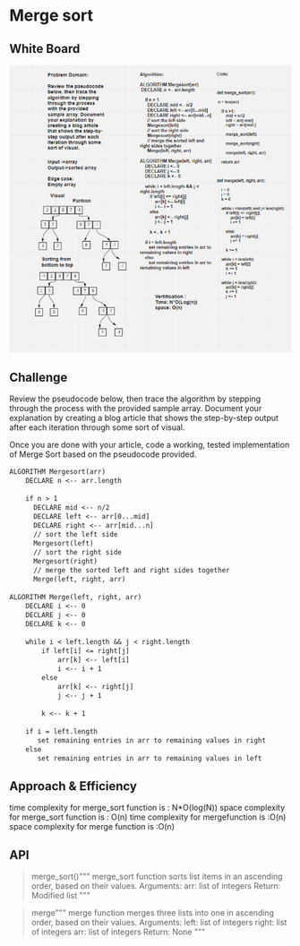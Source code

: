 # Merge sort


## White Board
![](../../mergesort.png)

## Challenge

<!-- Description of the challenge -->
Review the pseudocode below, then trace the algorithm by stepping through the process with the provided sample array. Document your explanation by creating a blog article that shows the step-by-step output after each iteration through some sort of visual.

Once you are done with your article, code a working, tested implementation of Merge Sort based on the pseudocode provided.


```
ALGORITHM Mergesort(arr)
    DECLARE n <-- arr.length

    if n > 1
      DECLARE mid <-- n/2
      DECLARE left <-- arr[0...mid]
      DECLARE right <-- arr[mid...n]
      // sort the left side
      Mergesort(left)
      // sort the right side
      Mergesort(right)
      // merge the sorted left and right sides together
      Merge(left, right, arr)

ALGORITHM Merge(left, right, arr)
    DECLARE i <-- 0
    DECLARE j <-- 0
    DECLARE k <-- 0

    while i < left.length && j < right.length
        if left[i] <= right[j]
            arr[k] <-- left[i]
            i <-- i + 1
        else
            arr[k] <-- right[j]
            j <-- j + 1

        k <-- k + 1

    if i = left.length
       set remaining entries in arr to remaining values in right
    else
       set remaining entries in arr to remaining values in left
```



## Approach & Efficiency
<!-- What approach did you take? Why? What is the Big O space/time for this approach? -->

time complexity for merge_sort function is : N*O(log(N))
space complexity for merge_sort function is : O(n)
time complexity for mergefunction is :O(n)
space complexity for merge function is :O(n)




## API
<!-- Description of each method publicly available to your Linked List -->
>

>merge_sort()"""
    merge_sort function sorts list items in an ascending order, based on their values.
    Arguments:
        arr: list of integers
    Return:
        Modified list
    """



>merge"""
    merge function merges three lists into one in ascending order, based on their values.
    Arguments:
        left: list of integers
        right: list of integers
        arr: list of integers
    Return:
        None
    """
